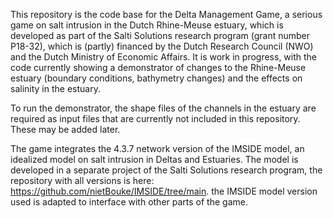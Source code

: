 This repository is the code base for the Delta Management Game, a serious game on salt intrusion in the Dutch Rhine-Meuse estuary, which is developed as part of the Salti Solutions research program (grant number P18-32), which is (partly) financed by the Dutch Research Council (NWO) and the Dutch Ministry of Economic Affairs. It is work in progress, with the code currently showing a demonstrator of changes to the Rhine-Meuse estuary (boundary conditions, bathymetry changes) and the effects on salinity in the estuary.

To run the demonstrator, the shape files of the channels in the estuary are required as input files that are currently not included in this repository. These may be added later.

The game integrates the 4.3.7 network version of the IMSIDE model, an idealized model on salt intrusion in Deltas and Estuaries. The model is developed in a separate project of the Salti Solutions research program, the repository with all versions is here: https://github.com/nietBouke/IMSIDE/tree/main. the IMSIDE model version used is adapted to interface with other parts of the game.
